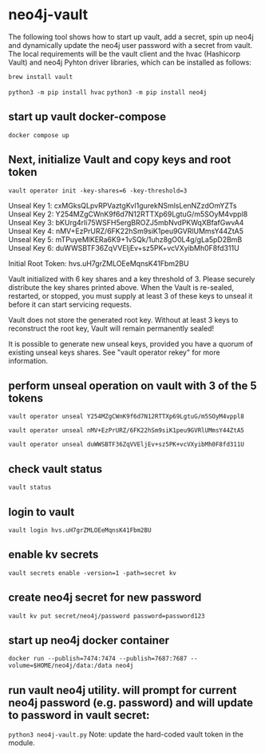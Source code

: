# neo4j-vault
The following tool shows how to start up vault, add a secret, spin up neo4j and dynamically update the neo4j user password with a secret from vault. The local requirements will be the vault client and the hvac (Hashicorp Vault) and neo4j Pyhton driver libraries, which can be installed as follows:

`brew install vault`

`python3 -m pip install hvac`
`python3 -m pip install neo4j`

## start up vault docker-compose

`docker compose up`

## Next, initialize Vault and copy keys and root token

`vault operator init -key-shares=6 -key-threshold=3`

Unseal Key 1: cxMGksQLpvRPVaztgKvI1gurekNSmlsLenNZzdOmYZTs
Unseal Key 2: Y254MZgCWnK9f6d7N12RTTXp69LgtuG/m5SOyM4vppl8
Unseal Key 3: bKUrg4rIi75WSFH5ergBROZJ5mbNvdPKWqXBfafGwvA4
Unseal Key 4: nMV+EzPrURZ/6FK22hSm9siK1peu9GVRlUMmsY44ZtA5
Unseal Key 5: mTPuyeMlKERa6K9+1vSQk/1uhz8gO0L4g/gLa5pD2BmB
Unseal Key 6: duWWSBTF36ZqVVEljEv+sz5PK+vcVXyibMh0F8fd311U

Initial Root Token: hvs.uH7grZMLOEeMqnsK41Fbm2BU

Vault initialized with 6 key shares and a key threshold of 3. Please securely
distribute the key shares printed above. When the Vault is re-sealed,
restarted, or stopped, you must supply at least 3 of these keys to unseal it
before it can start servicing requests.

Vault does not store the generated root key. Without at least 3 keys to
reconstruct the root key, Vault will remain permanently sealed!

It is possible to generate new unseal keys, provided you have a quorum of
existing unseal keys shares. See "vault operator rekey" for more information.

## perform unseal operation on vault with 3 of the 5 tokens
`vault operator unseal Y254MZgCWnK9f6d7N12RTTXp69LgtuG/m5SOyM4vppl8`

`vault operator unseal nMV+EzPrURZ/6FK22hSm9siK1peu9GVRlUMmsY44ZtA5`

`vault operator unseal duWWSBTF36ZqVVEljEv+sz5PK+vcVXyibMh0F8fd311U`

## check vault status
`vault status`

## login to vault
`vault login hvs.uH7grZMLOEeMqnsK41Fbm2BU`

## enable kv secrets
`vault secrets enable -version=1 -path=secret kv`

## create neo4j secret for new password
`vault kv put secret/neo4j/password password=password123`

## start up neo4j docker container
`docker run --publish=7474:7474 --publish=7687:7687
    --volume=$HOME/neo4j/data:/data
    neo4j`

## run vault neo4j utility. will prompt for current neo4j password (e.g. password) and will update to password in vault secret:
`python3 neo4j-vault.py`
Note: update the hard-coded vault token in the module.
